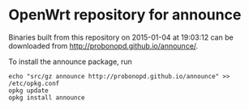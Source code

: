 OpenWrt repository for announce
========

Binaries built from this repository on 2015-01-04 at 19:03:12 can be downloaded from http://probonopd.github.io/announce/.

To install the announce package, run
```
echo "src/gz announce http://probonopd.github.io/announce" >> /etc/opkg.conf
opkg update
opkg install announce
```
